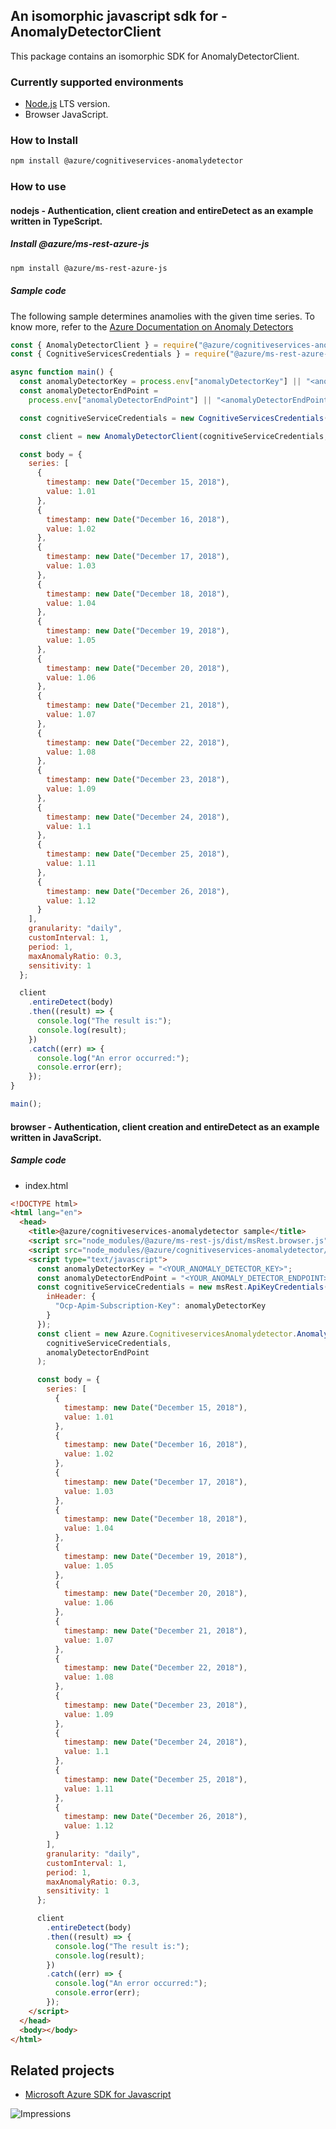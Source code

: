## An isomorphic javascript sdk for - AnomalyDetectorClient

This package contains an isomorphic SDK for AnomalyDetectorClient.

### Currently supported environments

- [Node.js](https://nodejs.org/) LTS version.
- Browser JavaScript.

### How to Install

```bash
npm install @azure/cognitiveservices-anomalydetector
```

### How to use

#### nodejs - Authentication, client creation and entireDetect as an example written in TypeScript.

##### Install @azure/ms-rest-azure-js

```bash
npm install @azure/ms-rest-azure-js
```

##### Sample code
The following sample determines anamolies with the given time series. To know more, refer to the [Azure Documentation on Anomaly Detectors](https://docs.microsoft.com/azure/cognitive-services/anomaly-detector/)

```javascript
const { AnomalyDetectorClient } = require("@azure/cognitiveservices-anomalydetector");
const { CognitiveServicesCredentials } = require("@azure/ms-rest-azure-js");

async function main() {
  const anomalyDetectorKey = process.env["anomalyDetectorKey"] || "<anomalyDetectorKey>";
  const anomalyDetectorEndPoint =
    process.env["anomalyDetectorEndPoint"] || "<anomalyDetectorEndPoint>";

  const cognitiveServiceCredentials = new CognitiveServicesCredentials(anomalyDetectorKey);

  const client = new AnomalyDetectorClient(cognitiveServiceCredentials, anomalyDetectorEndPoint);

  const body = {
    series: [
      {
        timestamp: new Date("December 15, 2018"),
        value: 1.01
      },
      {
        timestamp: new Date("December 16, 2018"),
        value: 1.02
      },
      {
        timestamp: new Date("December 17, 2018"),
        value: 1.03
      },
      {
        timestamp: new Date("December 18, 2018"),
        value: 1.04
      },
      {
        timestamp: new Date("December 19, 2018"),
        value: 1.05
      },
      {
        timestamp: new Date("December 20, 2018"),
        value: 1.06
      },
      {
        timestamp: new Date("December 21, 2018"),
        value: 1.07
      },
      {
        timestamp: new Date("December 22, 2018"),
        value: 1.08
      },
      {
        timestamp: new Date("December 23, 2018"),
        value: 1.09
      },
      {
        timestamp: new Date("December 24, 2018"),
        value: 1.1
      },
      {
        timestamp: new Date("December 25, 2018"),
        value: 1.11
      },
      {
        timestamp: new Date("December 26, 2018"),
        value: 1.12
      }
    ],
    granularity: "daily",
    customInterval: 1,
    period: 1,
    maxAnomalyRatio: 0.3,
    sensitivity: 1
  };

  client
    .entireDetect(body)
    .then((result) => {
      console.log("The result is:");
      console.log(result);
    })
    .catch((err) => {
      console.log("An error occurred:");
      console.error(err);
    });
}

main();
```

#### browser - Authentication, client creation and entireDetect as an example written in JavaScript.

##### Sample code

- index.html

```html
<!DOCTYPE html>
<html lang="en">
  <head>
    <title>@azure/cognitiveservices-anomalydetector sample</title>
    <script src="node_modules/@azure/ms-rest-js/dist/msRest.browser.js"></script>
    <script src="node_modules/@azure/cognitiveservices-anomalydetector/dist/cognitiveservices-anomalydetector.js"></script>
    <script type="text/javascript">
      const anomalyDetectorKey = "<YOUR_ANOMALY_DETECTOR_KEY>";
      const anomalyDetectorEndPoint = "<YOUR_ANOMALY_DETECTOR_ENDPOINT>";
      const cognitiveServiceCredentials = new msRest.ApiKeyCredentials({
        inHeader: {
          "Ocp-Apim-Subscription-Key": anomalyDetectorKey
        }
      });
      const client = new Azure.CognitiveservicesAnomalydetector.AnomalyDetectorClient(
        cognitiveServiceCredentials,
        anomalyDetectorEndPoint
      );

      const body = {
        series: [
          {
            timestamp: new Date("December 15, 2018"),
            value: 1.01
          },
          {
            timestamp: new Date("December 16, 2018"),
            value: 1.02
          },
          {
            timestamp: new Date("December 17, 2018"),
            value: 1.03
          },
          {
            timestamp: new Date("December 18, 2018"),
            value: 1.04
          },
          {
            timestamp: new Date("December 19, 2018"),
            value: 1.05
          },
          {
            timestamp: new Date("December 20, 2018"),
            value: 1.06
          },
          {
            timestamp: new Date("December 21, 2018"),
            value: 1.07
          },
          {
            timestamp: new Date("December 22, 2018"),
            value: 1.08
          },
          {
            timestamp: new Date("December 23, 2018"),
            value: 1.09
          },
          {
            timestamp: new Date("December 24, 2018"),
            value: 1.1
          },
          {
            timestamp: new Date("December 25, 2018"),
            value: 1.11
          },
          {
            timestamp: new Date("December 26, 2018"),
            value: 1.12
          }
        ],
        granularity: "daily",
        customInterval: 1,
        period: 1,
        maxAnomalyRatio: 0.3,
        sensitivity: 1
      };

      client
        .entireDetect(body)
        .then((result) => {
          console.log("The result is:");
          console.log(result);
        })
        .catch((err) => {
          console.log("An error occurred:");
          console.error(err);
        });
    </script>
  </head>
  <body></body>
</html>
```

## Related projects

- [Microsoft Azure SDK for Javascript](https://github.com/Azure/azure-sdk-for-js)

![Impressions](https://azure-sdk-impressions.azurewebsites.net/api/impressions/azure-sdk-for-js%2Fsdk%2Fcognitiveservices%2Fcognitiveservices-anomalydetector%2FREADME.png)

